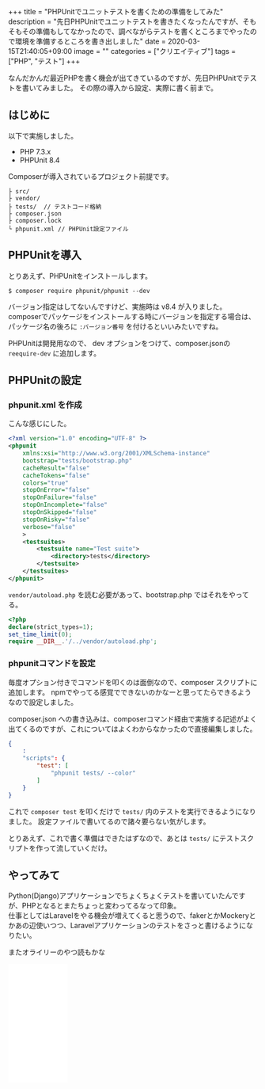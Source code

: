 +++
title = "PHPUnitでユニットテストを書くための準備をしてみた"
description = "先日PHPUnitでユニットテストを書きたくなったんですが、そもそもその準備もしてなかったので、調べながらテストを書くところまでやったので環境を準備するところを書き出しました"
date = 2020-03-15T21:40:05+09:00
image = ""
categories = ["クリエイティブ"]
tags = ["PHP", "テスト"]
+++


なんだかんだ最近PHPを書く機会が出てきているのですが、先日PHPUnitでテストを書いてみました。
その際の導入から設定、実際に書く前まで。

## はじめに
以下で実施しました。

- PHP 7.3.x
- PHPUnit 8.4

Composerが導入されているプロジェクト前提です。


```
├ src/
├ vendor/
├ tests/  // テストコード格納
├ composer.json
├ composer.lock
└ phpunit.xml // PHPUnit設定ファイル
```

## PHPUnitを導入
とりあえず、PHPUnitをインストールします。

```shell
$ composer require phpunit/phpunit --dev
```

バージョン指定はしてないんですけど、実施時は v8.4 が入りました。
composerでパッケージをインストールする時にバージョンを指定する場合は、パッケージ名の後ろに ``:バージョン番号`` を付けるといいみたいですね。

PHPUnitは開発用なので、 dev オプションをつけて、composer.jsonの ``reequire-dev`` に追加します。

## PHPUnitの設定

### phpunit.xml を作成
こんな感じにした。

```xml
<?xml version="1.0" encoding="UTF-8" ?>
<phpunit
    xmlns:xsi="http://www.w3.org/2001/XMLSchema-instance"
    bootstrap="tests/bootstrap.php"
    cacheResult="false"
    cacheTokens="false"
    colors="true"
    stopOnError="false"
    stopOnFailure="false"
    stopOnIncomplete="false"
    stopOnSkipped="false"
    stopOnRisky="false"
    verbose="false"
    >
    <testsuites>
        <testsuite name="Test suite">
            <directory>tests</directory>
        </testsuite>
    </testsuites>
</phpunit>
```

``vendor/autoload.php`` を読む必要があって、bootstrap.php ではそれをやってる。

```php
<?php
declare(strict_types=1);
set_time_limit(0);
require __DIR__.'/../vendor/autoload.php';
```

### phpunitコマンドを設定

毎度オプション付きでコマンドを叩くのは面倒なので、composer スクリプトに追加します。
npmでやってる感覚でできないのかなーと思ってたらできるようなので設定しました。

composer.json への書き込みは、composerコマンド経由で実施する記述がよく出てくるのですが、これについてはよくわからなかったので直接編集しました。

```json
{
    :
    "scripts": {
        "test": [
            "phpunit tests/ --color"
        ]
    }
}
```

これで ``composer test`` を叩くだけで ``tests/`` 内のテストを実行できるようになりました。
設定ファイルで書いてるので諸々要らない気がします。


とりあえず、これで書く準備はできたはずなので、あとは ``tests/`` にテストスクリプトを作って流していくだけ。

## やってみて

Python(Django)アプリケーションでちょくちょくテストを書いていたんですが、PHPとなるとまたちょっと変わってるなって印象。  
仕事としてはLaravelをやる機会が増えてくると思うので、fakerとかMockeryとかあの辺使いつつ、Laravelアプリケーションのテストをさっと書けるようになりたい。

またオライリーのやつ読もかな

<iframe style="width:120px;height:240px;" marginwidth="0" marginheight="0" scrolling="no" frameborder="0" src="//rcm-fe.amazon-adsystem.com/e/cm?lt1=_blank&bc1=000000&IS2=1&bg1=FFFFFF&fc1=000000&lc1=0000FF&t=ksk1207-22&language=ja_JP&o=9&p=8&l=as4&m=amazon&f=ifr&ref=as_ss_li_til&asins=4873118166&linkId=670d76732c7fb352c3fea50dd1049ce2"></iframe>
